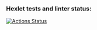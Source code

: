 ### Hexlet tests and linter status:
[![Actions Status](https://github.com/Oleg-Kistanov/python-project-lvl2/workflows/hexlet-check/badge.svg)](https://github.com/Oleg-Kistanov/python-project-lvl2/actions)